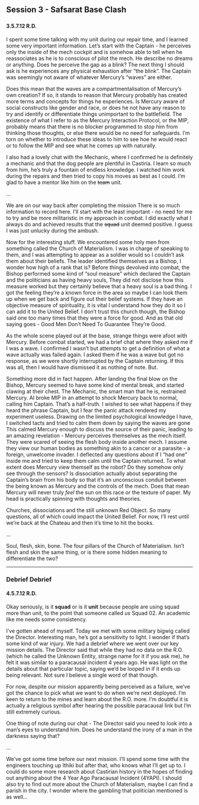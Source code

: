 ## Session 3 - Safsarat Base Clash

<div class="header-row">
    <h3></h3>
    <h4>3.5.7.12 <span class="small-text">R.D.</span></h4>
</div>

I spent some time talking with my unit during our repair time, and I learned some very important information. Let’s start with the Captain - he perceives only the inside of the mech cockpit and is somehow able to tell when he reassociates as he is to conscious of pilot the mech. He describe no dreams or anything. Does he perceive the gap as a blink? The next thing I should ask is he experiences any physical exhaustion after “the blink”.  The Captain was seemingly not aware of whatever Mercury’s “waves” are either. 

Does this mean that the waves are a compartmentalisation of Mercury’s own creation? If so, it stands to reason that Mercury probably has created more terms and concepts for things he experiences. Is Mercury aware of social constructs like gender and race, or does he not have any reason to try and identify or differentiate things unimportant to the battlefield. The existence of what I refer to as the Mercury Interaction Protocol, or the MIP, probably means that there is no blocker programmed to stop him from thinking those thoughts, or else there would be no need for safeguards. I’m torn on whether to introduce these ideas to him to see hoe he would react or to follow the MIP and see what he comes up with naturally. 

I also had a lovely chat with the Mechanic, where I confirmed he is definitely a mechanic and that the dog people are plentiful in Castiria. I learn so much from him, he’s truly a fountain of endless knowledge. I watched him work during the repairs and then tried to copy his moves as best as I could. I’m glad to have a mentor like him on the ~~team~~ unit. 

<div class="break">...</div>

We are on our way back after completing the mission There is so much information to record here. I’ll start with the least important - no need for me to try and be more militaristic in my approach in combat. I did exactly what I always do and achieved results that the ~~squad~~ unit deemed positive. I guess I was just unlucky during the ambush. 

Now for the interesting stuff. We encountered some holy men from something called the Church of Materialism. I was in charge of speaking to them, and I was attempting to appear as a soldier would so I couldn’t ask them about their beliefs. The leader identified themselves as a Bishop, I wonder how high of a rank that is? Before things devolved into combat, the Bishop performed some kind of “soul measure” which declared the Captain and the politicians as having heavy souls, They did not disclose how this measure worked but they certainly believe that a heavy soul is a bad thing. I got the feeling they’re a known force in the area so maybe I can look them up when we get back and figure out their belief systems. If they have an objective measure of spirituality, it is vital I understand how they do it so I can add it to the United Belief. I don’t trust this church though, the Bishop said one too many times that they were a force for good. And as that old saying goes - Good Men Don’t Need To Guarantee They’re Good. 

As the whole scene played out at the base, strange things were afoot with Mercury. Before combat started, we had a brief chat where they asked me if I was a wave. I confirmed I wasn’t but attempts to get a definition of what a wave actually was failed again. I asked them if he was a wave but got no response, as we were shortly interrupted by the Captain returning. If this was all, then I would have dismissed it as nothing of note. But.

Something more did in fact happen. After landing the final blow on the Bishop, Mercury seemed to have some kind of mental break, and started clawing at their chest. The Mechanic, the smart man that he is, restrained Mercury. AI broke MIP in an attempt to shock Mercury back to normal, calling him Captain. That’s a half-truth. I wished to see what happens if they heard the phrase Captain, but I fear the panic attack rendered my experiment useless. Drawing on the limited psychological knowledge I have, I switched tacts and tried to calm them down by saying the waves are gone This calmed Mercury enough to discuss the source of their panic, leading to an amazing revelation - Mercury perceives themselves as the mech itself. They were scared of seeing the flesh body inside another mech. I assume they view our human bodies as something akin to a cancer or a parasite - a foreign, unwelcome invader. I deflected any questions about if I “had one” inside me and tried to keep them calm until the Captain returned. To what extent does Mercury view themself as the robot? Do they somehow only see through the sensors? Is dissociation actually about separating the Captain’s brain from his body so that it’s an unconscious conduit between the being known as Mercury and the controls of the mech. Does that mean Mercury will never truly _feel_ the sun on this race or the texture of paper. My head is practically spinning with thoughts and theories. 

Churches, dissociations and the still unknown Red Object. So many questions, all of which could impact the United Belief. For now, I’ll rest until we’re back at the Chateau and then it’s time to hit the books. 

<div class="break">...</div>

Soul, flesh, skin, bone. The four pillars of the Church of Materialism. Isn’t flesh and skin the same thing, or is there some hidden meaning to differentiate the two?

<hr>

<div class="header-row">
    <h3>Debrief Debrief</h3>
    <h4>4.5.7.12 <span class="small-text">R.D.</span></h4>
</div>

Okay seriously, is it **squad** or is it **unit** because people are using squad more than unit, to the point that someone called _us_ Squad 02. An academic like me needs some consistency. 

I’ve gotten ahead of myself. Today we met with some military bigwig called the Director. Interesting man, he’s got a sensitivity to light. I wonder if that’s some kind of war injury. We had a debrief where we went over our key mission details. The Director said that while they had no data on the R.O. (which he called the Unknown Entity, strange name for it if you ask me), he felt it was similar to a paracausal incident 4 years ago. He was light on the details about that particular topic, saying we’d be looped in if it ends up being relevant. Not sure I believe a single word of that though. 

For now, despite our mission apparently being perceived as a failure, we’ve got the chance to pick what we want to do when we’re next deployed. I’m keen to return to the mines and learn about the R.O. more. I’m doubtful it is actually a religious symbol after hearing the possible paracausal link but I’m still extremely curious. 

One thing of note during our chat - The Director said you need to look into a man’s eyes to understand him. Does he understand the irony of a man in the darkness saying that?

<div class="break">...</div>

We’ve got some time before our next mission. I’ll spend some time with the engineers touching up Ithiki but after that, who knows what I’ll get up to. I could do some more research about Castirian history in the hopes of finding out anything about the 4 Year Ago Paracausal Incident (4YAPI). I should also try to find out more about the Church of Materialism, maybe I can find a parish in the city. I wonder where the gambling that politician mentioned is as well… 